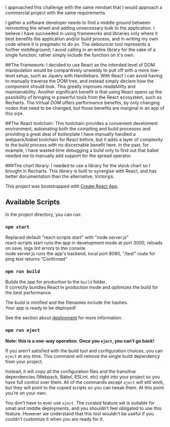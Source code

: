 
I approached this challenge with the same mindset that I would approach a commercial project with the same requirements. 

I gather a software developer needs to find a middle ground between reinventing the wheel and adding unnecessary bulk to the application.
I believe I have succeeded in using frameworks and libraries only where it best benefits the application and/or build process, and in writing my own code where it is pragmatic to do so.
The debouncer tool represents a further middleground; I avoid calling in an entire library for the sake of a single function, rather simply include the function on it's own. 


##The Framework:
I decided to use React as the intended level of DOM manipulation would be comparitively unwieldy to pull off with a more low-level setup, such as Jquery with Handlebars.
With React I can avoid having to manually traverse the DOM tree, and instead simply declare how the component should look. This greatly improves readablility and maintainability.
Another significant benefit is that using React opens up the possibility of bringing in powerful tools from the React ecosystem, such as Recharts.
The Virtual DOM offers performance benefits, by only changing nodes that need to be changed, but those benefits are marginal in an app of this size.

##The React toolchain:
This toolchain provides a convenient develoment environment, automating both the compiling and build processes and providing a great deal of boilerplate
I have manually handled a webpack/babel toolchain for React before, but it adds a layer of complexity to the build process with no discernable benefit here. 
In the past, for example, I have wasted time debugging a build only to find out that babel needed me to manually add support for the spread operator. 

###The chart library:
I needed to use a library for the stock chart so I brought in Recharts. 
This library is built to synergise with React, and has better documentation than the alternative; Victoryjs. 



This project was bootstrapped with [Create React App](https://github.com/facebook/create-react-app).

## Available Scripts

In the project directory, you can run:

### `npm start`

Replaced default "react-scripts start" with "node server.js" <br>
react-scripts start runs the app in development mode at port 3000, reloads on save, logs lint errors to the console <br>
node server.js runs the app's backend, local port 8080, "/test" route for ping test returns "Confirmed"

### `npm run build`

Builds the app for production to the `build` folder.<br>
It correctly bundles React in production mode and optimizes the build for the best performance.

The build is minified and the filenames include the hashes.<br>
Your app is ready to be deployed!

See the section about [deployment](https://facebook.github.io/create-react-app/docs/deployment) for more information.

### `npm run eject`

**Note: this is a one-way operation. Once you `eject`, you can’t go back!**

If you aren’t satisfied with the build tool and configuration choices, you can `eject` at any time. This command will remove the single build dependency from your project.

Instead, it will copy all the configuration files and the transitive dependencies (Webpack, Babel, ESLint, etc) right into your project so you have full control over them. All of the commands except `eject` will still work, but they will point to the copied scripts so you can tweak them. At this point you’re on your own.

You don’t have to ever use `eject`. The curated feature set is suitable for small and middle deployments, and you shouldn’t feel obligated to use this feature. However we understand that this tool wouldn’t be useful if you couldn’t customize it when you are ready for it.

